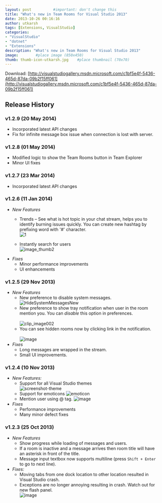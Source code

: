 ```yaml
---
layout: post          #important: don't change this
title: "What's new in Team Rooms for Visual Studio 2013"
date: 2013-10-26 00:16:16
author: utkarsh
tags: [Extensions, VisualStudio]
categories:
- "VisualStudio"
- "dotnet"
- "Extensions"
description: "What's new in Team Rooms for Visual Studio 2013"
image:        #place image (850x450)
thumb: thumb-icon-utkarsh.jpg    #place thumbnail (70x70)
---
```

Download: [http://visualstudiogallery.msdn.microsoft.com/c1bf5e4f-5436-465d-87da-09b2f15ff061](http://visualstudiogallery.msdn.microsoft.com/c1bf5e4f-5436-465d-87da-09b2f15ff061)

## Release History

### v1.2.9 (20 May 2014)

- Incorporated latest API changes
- Fix for infinite message box issue when connection is lost with server.

### v1.2.8 (01 May 2014)

- Modified logic to show the Team Rooms button in Team Explorer
- Minor UI fixes

### v1.2.7 (23 Mar 2014)

- Incorporated latest API changes

### v1.2.6 (11 Jan 2014)

- *New Features*
	- Trends – See what is hot topic in your chat stream, helps you to identify burning issues quickly. You can create new hashtag by prefixing word with '#' character.<br/>
	![1]({{site.url}}/images/screenshots/utkarsh/2013_10_26_what's_new_in_team_Image1.png)

	- Instantly search for users <br/>
	![image_thumb2]({{site.url}}/images/screenshots/utkarsh/2013_10_26_what's_new_in_team_Image2.png)
- *Fixes*
	- Minor performance improvements
	- UI enhancements

### v1.2.5 (29 Nov 2013)       

- *New Features*
	- New preference to disable system messages.<br/>
	![HideSystemMessagesNew]({{site.url}}/images/screenshots/utkarsh/2013_10_26_what's_new_in_team_Image3.gif)
	- New preference to show tray notification when user in the room mention you. You can *disable* this option in preferences.<br/>           
	![clip_image002]({{site.url}}/images/screenshots/utkarsh/2013_10_26_what's_new_in_team_Image4.jpg)
	- You can see hidden rooms now by clicking link in the notification.<br/>           
	![image]({{site.url}}/images/screenshots/utkarsh/2013_10_26_what's_new_in_team_Image5.png "image")
- *Fixes*
	- Long messages are wrapped in the stream. 
	- Small UI improvements.         
	
### v1.2.4 (10 Nov 2013)

- *New Features:*
	- Support for all Visual Studio themes <br/>
	![screenshot-theme]({{site.url}}/images/screenshots/utkarsh/2013_10_26_what's_new_in_team_Image6.png)
	- Support for emoticons
	![emoticon]({{site.url}}/images/screenshots/utkarsh/2013_10_26_what's_new_in_team_Image7.png)
	- Mention user using @ tag.
	![image]({{site.url}}/images/screenshots/utkarsh/2013_10_26_what's_new_in_team_Image8.png)
- *Fixes*
	- Performance improvements 
	- Many minor defect fixes         

### v1.2.3 (25 Oct 2013)
       
- *New Features*
	- Show progress while loading of messages and users.
	- If a room is inactive and a message arrives then room title will have an asterisk in front of the title.
	- Message input textbox now supports multiline (press `Shift + Enter` to go to next line).
- *Fixes:*
	- Moving tabs from one dock location to other location resulted in Visual Studio crash. 
	- Exceptions are no longer annoying resulting in crash. Watch out for new flash panel.           
	![image]({{site.url}}/images/screenshots/utkarsh/2013_10_26_what's_new_in_team_Image9.png)
